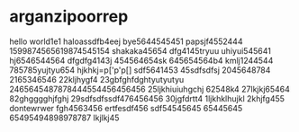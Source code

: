 # arganzipoorrep
hello world1e1
haloassdfb4eej
bye5644545451
papsjf4552444
1599874565619874545154
shakaka45654
dfg4145tryuu
uhiyui545641
hj6546544564
dfgdfg4143j
454564654sk
645654564b4
kmlj1244544
785785yujtyu654
hjkhkj=p['p'p[]
sdf5641453
45sdfsdfsj
2045648784
2165346546
22kljhygf4
23gbfghfdghtyutyutyu
2465645487878444554456456456
25ljkhiuiuhgchj
62548k4
27lkjkj65464
82ghgggghjfghj
29sdfsdfssdf476456456
30jgfdrtt4
1ljkhklhujkl
2khjfg455
dontewrwer
fgh4563456
ertfesdf456
sdf54545645
65445645
65495494898978787
lkjlkj45
